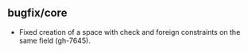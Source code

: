 ## bugfix/core

* Fixed creation of a space with check and foreign constraints on the same
  field (gh-7645).
